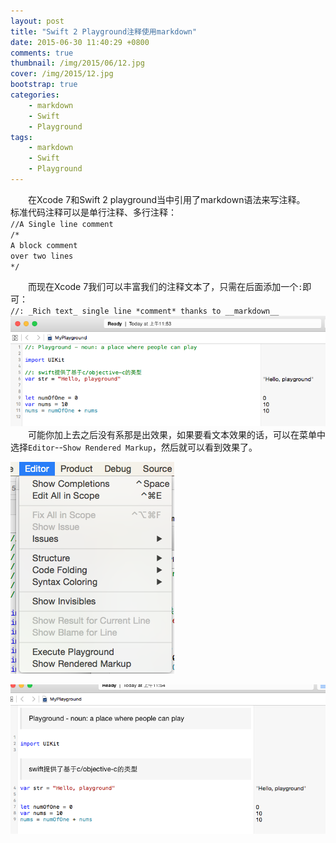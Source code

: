 ```yaml
---
layout: post
title: "Swift 2 Playground注释使用markdown"
date: 2015-06-30 11:40:29 +0800
comments: true
thumbnail: /img/2015/06/12.jpg
cover: /img/2015/12.jpg
bootstrap: true
categories: 
    - markdown
    - Swift
    - Playground
tags: 
    - markdown
    - Swift
    - Playground
---
```

　　在Xcode 7和Swift 2 playground当中引用了markdown语法来写注释。<!--more-->  
标准代码注释可以是单行注释、多行注释：  
`//A Single line comment`   
`/*`  
`A block comment`  
`over two lines`  
`*/`  


　　而现在Xcode 7我们可以丰富我们的注释文本了，只需在后面添加一个`:`即可：  
`//: _Rich text_ single line *comment* thanks to __markdown__`  
![](/img/2015/06/playground/playground1.png)  
　　可能你加上去之后没有系那是出效果，如果要看文本效果的话，可以在菜单中选择`Editor`--`Show Rendered Markup`，然后就可以看到效果了。  

![](/img/2015/06/playground/playground2.png)  

![](/img/2015/06/playground/playground3.png)
